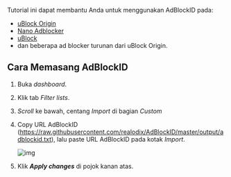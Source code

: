 Tutorial ini dapat membantu Anda untuk menggunakan AdBlockID pada:
- [uBlock Origin](https://github.com/gorhill/uBlock)
- [Nano Adblocker](https://github.com/NanoAdblocker)
- [uBlock](https://ublock.org/)
- dan beberapa ad blocker turunan dari uBlock Origin.

## Cara Memasang AdBlockID

1. Buka *dashboard*.
2. Klik tab *Filter lists*.
3. *Scroll* ke bawah, centang *Import* di bagian *Custom*
4. Copy URL AdBlockID (https://raw.githubusercontent.com/realodix/AdBlockID/master/output/adblockid.txt), lalu paste URL AdBlockID pada kotak *Import*.

   ![img](https://i.imgur.com/AbCr7lA.jpg)

5. Klik ***Apply changes*** di pojok kanan atas.
